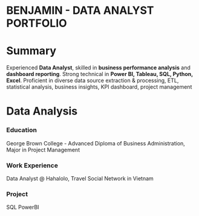 # **BENJAMIN - DATA ANALYST PORTFOLIO**

# **Summary**
Experienced **Data Analyst**, skilled in **business performance analysis** and **dashboard reporting**. Strong technical in **Power BI, Tableau, SQL, Python, Excel**. Proficient in diverse data source extraction & processing, ETL, statistical analysis, business insights, KPI dashboard, project management

# Data Analysis

### Education
George Brown College - Advanced Diploma of Business Administration, Major in Project Management

### Work Experience
Data Analyst @ Hahalolo, Travel Social Network in Vietnam

### Project
SQL
PowerBI
